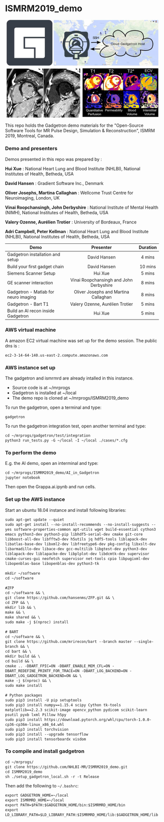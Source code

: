 # ISMRM2019_demo

![alt text](./Slides/GT.jpg "Gadgetron")

This repo holds the Gadgetron demo materials for the "Open-Source Software Tools for MR Pulse Design, Simulation & Reconstruction", ISMRM 2019, Montreal, Canada.

### Demo and presenters

Demos presented in this repo was prepared by :

**Hui Xue** : National Heart Lung and Blood Institute (NHLBI), National Institutes of Health, Betheda, USA

**David Hansen** : Gradient Software Inc., Denmark 

**Oliver Josephs, Martina Callaghan** : Wellcome Trust Centre for Neuroimaging, London, UK

**Vinai Roopchansingh, John  Derbyshire** : National Institute of Mental Health (NIMH), National Institutes of Health, Betheda, USA

**Valery Ozenne, Aurélien Trotier** : University of Bordeaux, France

**Adri Campbell, Peter Kellman** : National Heart Lung and Blood Institute (NHLBI), National Institutes of Health, Betheda, USA

|                  Demo                 |    Presenter  |     Duration   |
| --------------------------------------|:-------------:|:--------------:|
| Gadgetron installation and setup      | David Hansen  |  4  mins       |
| Build your first gadget chain         | David Hansen  |  10 mins       |
| Siemens Scanner Setup                 | Hui Xue       |   5 mins       |
| GE scanner interaction                | Vinai Roopchansingh and John  Derbyshire |   8 mins       |
| Gadgetron - Matlab for neuro imaging  | Oliver Josephs and Martina Callaghan      |   8 mins       |
| Gadgetron - Bart T1                   | Valery Ozenne, Aurélien Trotier      |   5 mins       |
| Build an AI recon inside Gadgetron    | Hui Xue       |   5 mins       |

### AWS virtual machine

A amazon EC2 virtual machine was set up for the demo session. The public dns is :
```
ec2-3-14-64-140.us-east-2.compute.amazonaws.com
```
### AWS instance set up
The gadgetron and ismrmrd are already intalled in this instance.

* Source code is at ~/mrprogs
* Gadgetron is installed at ~/local
* The demo repo is cloned at ~/mrprogs/ISMRM2019_demo

To run the gadgetron, open a terminal and type:
```
gadgetron
```

To run the gadgetron integration test, open another terminal and type:
```
cd ~/mrprogs/gadgetron/test/integration
python3 run_tests.py -G ~/local -I ~/local ./cases/*.cfg
```

### To perform the demo

E.g. the AI demo, open an interminal and type:
```
cd ~/mrprogs/ISMRM2019_demo/AI_in_Gadgetron
jupyter notebook
```
Then open the Grappa.ai.ipynb and run cells.

### Set up the AWS instance
Start an ubuntu 18.04 instance and install following libraries:
```
sudo apt-get update --quiet
sudo apt-get install --no-install-recommends --no-install-suggests --yes software-properties-common apt-utils wget build-essential cython3 emacs python3-dev python3-pip libhdf5-serial-dev cmake git-core libboost-all-dev libfftw3-dev h5utils jq hdf5-tools liblapack-dev libatlas-base-dev libxml2-dev libfreetype6-dev pkg-config libxslt-dev libarmadillo-dev libace-dev gcc-multilib libgtest-dev python3-dev liblapack-dev liblapacke-dev libplplot-dev libdcmtk-dev supervisor cmake-curses-gui neofetch supervisor net-tools cpio libpugixml-dev libopenblas-base libopenblas-dev python3-tk

mkdir ~/software
cd ~/software

#ZFP
cd ~/software && \
git clone https://github.com/hansenms/ZFP.git && \
cd ZFP && \
mkdir lib && \
make && \
make shared && \
sudo make -j $(nproc) install

# BART
cd ~/software && \
git clone https://github.com/mrirecon/bart --branch master --single-branch && \
cd bart && \
mkdir build && \
cd build && \
cmake .. -DBART_FPIC=ON -DBART_ENABLE_MEM_CFL=ON -DBART_REDEFINE_PRINTF_FOR_TRACE=ON -DBART_LOG_BACKEND=ON -DBART_LOG_GADGETRON_BACKEND=ON && \
make -j $(nproc) && \
sudo make install

# Python packages
sudo pip3 install -U pip setuptools
sudo pip3 install numpy==1.15.4 scipy Cython tk-tools matplotlib==2.2.3 scikit-image opencv_python pydicom scikit-learn psutil pyxb lxml Pillow h5py
sudo pip3 install https://download.pytorch.org/whl/cpu/torch-1.0.0-cp36-cp36m-linux_x86_64.whl
sudo pip3 install torchvision
sudo pip3 install --upgrade tensorflow
sudo pip3 install tensorboardx visdom
```
### To compile and install gadgetron
```
cd ~/mrprogs/
git clone https://github.com/NHLBI-MR/ISMRM2019_demo.git
cd ISMRM2019_demo
sh ./setup_gadgetron_local.sh -r -t Release
```
Then add the following to `~/.bashrc`:
```
export GADGETRON_HOME=~/local 
export ISMRMRD_HOME=~/local
export PATH=$PATH:$GADGETRON_HOME/bin:$ISMRMRD_HOME/bin 
export LD_LIBRARY_PATH=$LD_LIBRARY_PATH:$ISMRMRD_HOME/lib:$GADGETRON_HOME/lib
```
